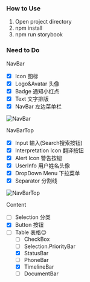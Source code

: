 ### How to Use
1. Open project directory
2. npm install
3. npm run storybook

### Need to Do

NavBar
- [x] Icon 图标
- [x] Logo&Avatar 头像
- [x] Badge 通知小红点
- [x] Text 文字排版
- [x] NavBar 左边菜单栏

![NavBar](https://user-images.githubusercontent.com/44597440/104077387-883e1f80-51e7-11eb-9b11-e9396d864bd3.gif)

NavBarTop
- [X] Input 输入(Search搜索按钮)
- [X] Interpretation Icon 翻译按钮
- [X] Alert Icon 警告按钮
- [X] UserInfo 用户姓名头像
- [X] DropDown Menu 下拉菜单
- [X] Separator 分割线

![NavBarTop](https://user-images.githubusercontent.com/44597440/104077429-aad03880-51e7-11eb-822b-717c4fbedc6b.gif)

Content
- [ ] Selection 分类
- [X] Button 按钮
- [ ] Table 表格😔
    - [ ] CheckBox
    - [ ] Selection.PriorityBar
    - [X] StatusBar
    - [ ] PhoneBar
    - [X] TimelineBar
    - [ ] DocumentBar
